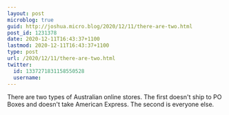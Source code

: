 ```yaml
---
layout: post
microblog: true
guid: http://joshua.micro.blog/2020/12/11/there-are-two.html
post_id: 1231378
date: 2020-12-11T16:43:37+1100
lastmod: 2020-12-11T16:43:37+1100
type: post
url: /2020/12/11/there-are-two.html
twitter:
  id: 1337271831158550528
  username: 
---
```

There are two types of Australian online stores. The first doesn't ship to PO Boxes and doesn't take American Express. The second is everyone else.
